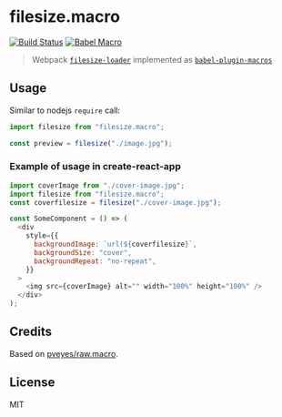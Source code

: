 # filesize.macro

[![Build Status](https://travis-ci.org/stereobooster/filesize.macro.svg?branch=master)](https://travis-ci.org/stereobooster/filesize.macro) [![Babel Macro](https://img.shields.io/badge/babel--macro-%F0%9F%8E%A3-f5da55.svg?style=flat-square)](https://github.com/kentcdodds/babel-plugin-macros)

> Webpack [`filesize-loader`](https://github.com/zouhir/filesize-loader) implemented as [`babel-plugin-macros`](https://github.com/kentcdodds/babel-plugin-macros)

## Usage

Similar to nodejs `require` call:

```js
import filesize from "filesize.macro";

const preview = filesize("./image.jpg");
```

### Example of usage in create-react-app

```js
import coverImage from "./cover-image.jpg";
import filesize from "filesize.macro";
const coverfilesize = filesize("./cover-image.jpg");

const SomeComponent = () => (
  <div
    style={{
      backgroundImage: `url(${coverfilesize}`,
      backgroundSize: "cover",
      backgroundRepeat: "no-repeat",
    }}
  >
    <img src={coverImage} alt="" width="100%" height="100%" />
  </div>
);
```

## Credits

Based on [pveyes/raw.macro](https://github.com/pveyes/raw.macro).

## License

MIT
